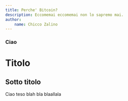 ```yaml
---
title: Perche' Bitcoin?
description: Eccomemai eccomemai non lo sapremo mai.
author:
    name: Chicco Zalino
---
```



### Ciao
# Titolo
## Sotto titolo

Ciao teso blah bla blaallala